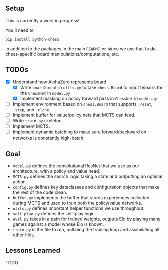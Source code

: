 ## Setup

This is currently a work in progress! 

You'll need to 

`pip install python-chess` 

in addition to the packages in the main `README.md` since we use that to do 
chess-specific board manipulations/computations, etc.

## TODOs

- [x] Understand how AlphaZero represents board
    - [x] Write `board2input` in `utils.py` to take `chess.Board` to input tensors for the `ChessNet` in `model.py` 
    - [x] Implement masking on policy forward pass in `ChessNet` in `model.py` 
- [ ] Implement environment based on `chess.Board` that supports `.reset`, `.step`, and `.clone`. 
- [ ] Implement buffer for value/policy nets that MCTS can feed. 
- [ ] Write `train.py` skeleton. 
- [ ] Implement MCTS. 
- [ ] Implement dynamic batching to make sure forward/backward on networks is constantly high-batch. 

## Goal

- `model.py` defines the convolutional ResNet that we use as our architecture, with a policy and value head. 
- `MCTS.py` defines the search logic taking a state and outputting an optimal action. 
- `config.py` defines key dataclasses and configuration objects that make the rest of the code clean. 
- `buffer.py` implements the buffer that stores experiences collected during MCTS and used to train both the policy/value networks. 
- `utils.py` defines important helper functions we use throughout. 
- `self_play.py` defines the self-play logic. 
- `eval.py` takes in a path for trained weights, outputs Elo by playing many games against a model whose Elo is known.
- `train.py` is the file to run, outlining the training loop and assimilating all other files.  

## Lessons Learned 

TODO 